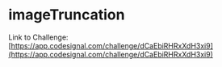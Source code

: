 # imageTruncation

Link to Challenge: [https://app.codesignal.com/challenge/dCaEbiRHRxXdH3xi9](https://app.codesignal.com/challenge/dCaEbiRHRxXdH3xi9)